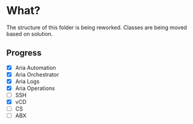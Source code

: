 # What?

The structure of this folder is being reworked. Classes are being moved based on solution.

## Progress

- [x] Aria Automation
- [x] Aria Orchestrator
- [x] Aria Logs
- [x] Aria Operations
- [ ] SSH
- [x] vCD
- [ ] CS
- [ ] ABX
